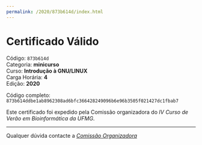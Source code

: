 ```yaml
---
permalink: /2020/873b614d/index.html
---
```


# Certificado Válido

Código: `873b614d`<br>
Categoria: **minicurso**<br>
Curso: **Introdução à GNU/LINUX**<br>
Carga Horária: **4**<br>
Edição: **2020**<br>


Código completo: `873b614ddbe1ab8962308ad6bfc366428249096b6e96b3505f021427dc1fbab7`


Este certificado foi expedido pela Comissão organizadora do *IV Curso de Verão em Bioinformática da UFMG*.

----

Qualquer dúvida contacte a [_Comissão Organizadora_](<mailto:cursobioinfoufmg@gmail.com$subject=[Certificados]>)

